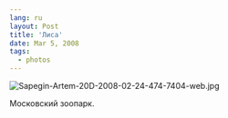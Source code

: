 ```yaml
---
lang: ru
layout: Post
title: 'Лиса'
date: Mar 5, 2008
tags:
  - photos
---
```


![Sapegin-Artem-20D-2008-02-24-474-7404-web.jpg](upload://Sapegin-Artem-20D-2008-02-24-474-7404-web.jpg)

Московский зоопарк.
